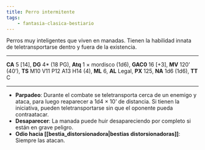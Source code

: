 ```yaml
---
title: Perro intermitente
tags:
    - fantasia-clasica-bestiario
---
```

Perros muy inteligentes que viven en manadas. Tienen la habilidad innata de teletransportarse dentro y fuera de la existencia.
___
**CA** 5 [14], **DG** 4\* (18 PG), **Atq** 1 × mordisco (1d6), **GAC0** 16 [+3], **MV** 120’ (40’), **TS** M10 V11 P12 A13 H14 (4), **ML** 6, **AL** Legal, **PX** 125, **NA** 1d6 (1d6), **TT** C
___
- **Parpadeo**: Durante el combate se teletransporta cerca de un enemigo y ataca, para luego reaparecer a 1d4 × 10’ de distancia. Si tienen la iniciativa, pueden teletransportarse sin que el oponente pueda contraatacar.
- **Desaparecer**: La manada puede huir desapareciendo por completo si están en grave peligro.
- **Odio hacia [[bestia_distorsionadora|bestias distorsionadoras]]**: Siempre las atacan.
